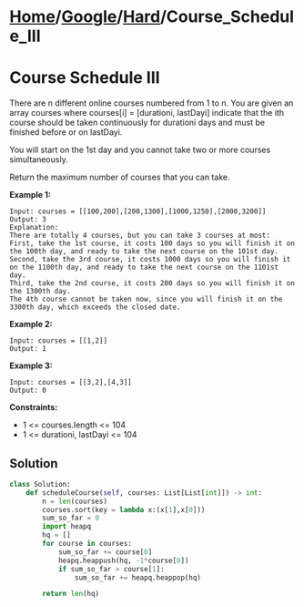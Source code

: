 # [Home](./../../..)/[Google](./../..)/[Hard](./..)/Course_Schedule_III
<h1>Course Schedule III</h1>

<p>
There are n different online courses numbered from 1 to n. You are given an array courses where courses[i] = [durationi, lastDayi] indicate that the ith course should be taken continuously for durationi days and must be finished before or on lastDayi.

You will start on the 1st day and you cannot take two or more courses simultaneously.

Return the maximum number of courses that you can take.

</p>

<b>Example 1:</b>

    Input: courses = [[100,200],[200,1300],[1000,1250],[2000,3200]]
    Output: 3
    Explanation: 
    There are totally 4 courses, but you can take 3 courses at most:
    First, take the 1st course, it costs 100 days so you will finish it on the 100th day, and ready to take the next course on the 101st day.
    Second, take the 3rd course, it costs 1000 days so you will finish it on the 1100th day, and ready to take the next course on the 1101st day. 
    Third, take the 2nd course, it costs 200 days so you will finish it on the 1300th day. 
    The 4th course cannot be taken now, since you will finish it on the 3300th day, which exceeds the closed date.
    
<b>Example 2:</b>

    Input: courses = [[1,2]]
    Output: 1

<b>Example 3:</b>

    Input: courses = [[3,2],[4,3]]
    Output: 0

<b>Constraints:</b>

- 1 <= courses.length <= 104
- 1 <= durationi, lastDayi <= 104

<h2>Solution</h2>

```python
class Solution:
    def scheduleCourse(self, courses: List[List[int]]) -> int:
        n = len(courses)
        courses.sort(key = lambda x:(x[1],x[0]))
        sum_so_far = 0
        import heapq
        hq = []
        for course in courses:
            sum_so_far += course[0]
            heapq.heappush(hq, -1*course[0])
            if sum_so_far > course[1]:
                sum_so_far += heapq.heappop(hq)

        return len(hq)
```
